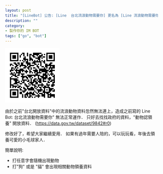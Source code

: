 ```yaml
---
layout: post
title: "[LineBot] 公告: [Line  台北流浪動物需要你] 更名為 [Line 流浪動物需要你]  並且擴大服務為全台灣"
description: ""
category: 
- 製作你的 IM BOT
tags: ["go", "bot"]
---
```




![](../images/2018/pet.png)

由於之前"台北開放資料"中的流浪動物資料忽然無法連上，造成之前寫的 Line Bot: 台北流浪動物需要你" 無法正常運作． 只好去找找政府的資料，"動物認領養" 開放資料． (https://data.gov.tw/dataset/9842#r0)

修改好了，希望大家繼續愛用．  如果有過年需要人陪的，可以玩玩看，年後去領養可愛的小毛球家人．

簡單說明:

- 打任意字會隨機出現動物
- 打"狗" 或是 "貓" 會出現相關動物領養資料


